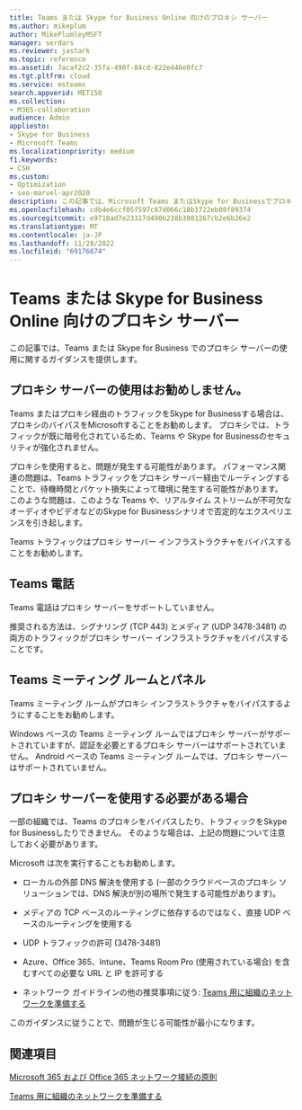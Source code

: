```yaml
---
title: Teams または Skype for Business Online 向けのプロキシ サーバー
ms.author: mikeplum
author: MikePlumleyMSFT
manager: serdars
ms.reviewer: jastark
ms.topic: reference
ms.assetid: 7acaf2c2-35fa-490f-84cd-822e446e0fc7
ms.tgt.pltfrm: cloud
ms.service: msteams
search.appverid: MET150
ms.collection:
- M365-collaboration
audience: Admin
appliesto:
- Skype for Business
- Microsoft Teams
ms.localizationpriority: medium
f1.keywords:
- CSH
ms.custom:
- Optimization
- seo-marvel-apr2020
description: この記事では、Microsoft Teams またはSkype for Businessでプロキシ サーバーを使用する方法について説明します。
ms.openlocfilehash: cdb4e6ccf05f597c87d066c18b1722eb08f89374
ms.sourcegitcommit: e9718ad7e23317d490b238b3801267cb2e6b26e2
ms.translationtype: MT
ms.contentlocale: ja-JP
ms.lasthandoff: 11/28/2022
ms.locfileid: "69176674"
---
```

# <a name="proxy-servers-for-teams-or-skype-for-business-online"></a>Teams または Skype for Business Online 向けのプロキシ サーバー

この記事では、Teams または Skype for Business でのプロキシ サーバーの使用に関するガイダンスを提供します。
  
## <a name="not-using-a-proxy-server-is-recommended"></a>プロキシ サーバーの使用はお勧めしません。

Teams またはプロキシ経由のトラフィックをSkype for Businessする場合は、プロキシのバイパスをMicrosoftすることをお勧めします。 プロキシでは、トラフィックが既に暗号化されているため、Teams や Skype for Businessのセキュリティが強化されません。
  
プロキシを使用すると、問題が発生する可能性があります。 パフォーマンス関連の問題は、Teams トラフィックをプロキシ サーバー経由でルーティングすることで、待機時間とパケット損失によって環境に発生する可能性があります。 このような問題は、このような Teams や、リアルタイム ストリームが不可欠なオーディオやビデオなどのSkype for Businessシナリオで否定的なエクスペリエンスを引き起します。

Teams トラフィックはプロキシ サーバー インフラストラクチャをバイパスすることをお勧めします。

## <a name="teams-phones"></a>Teams 電話

Teams 電話はプロキシ サーバーをサポートしていません。

推奨される方法は、シグナリング (TCP 443) とメディア (UDP 3478-3481) の両方のトラフィックがプロキシ サーバー インフラストラクチャをバイパスすることです。

## <a name="teams-meeting-rooms-and-panels"></a>Teams ミーティング ルームとパネル

Teams ミーティング ルームがプロキシ インフラストラクチャをバイパスするようにすることをお勧めします。

Windows ベースの Teams ミーティング ルームではプロキシ サーバーがサポートされていますが、認証を必要とするプロキシ サーバーはサポートされていません。 Android ベースの Teams ミーティング ルームでは、プロキシ サーバーはサポートされていません。
  
## <a name="if-you-need-to-use-a-proxy-server"></a>プロキシ サーバーを使用する必要がある場合

一部の組織では、Teams のプロキシをバイパスしたり、トラフィックをSkype for Businessしたりできません。 そのような場合は、上記の問題について注意しておく必要があります。
  
Microsoft は次を実行することもお勧めします。
  
- ローカルの外部 DNS 解決を使用する (一部のクラウドベースのプロキシ ソリューションでは、DNS 解決が別の場所で発生する可能性があります)。
    
- メディアの TCP ベースのルーティングに依存するのではなく、直接 UDP ベースのルーティングを使用する
    
- UDP トラフィックの許可 (3478-3481)

- Azure、Office 365、Intune、Teams Room Pro (使用されている場合) を含むすべての必要な URL と IP を許可する
    
- ネットワーク ガイドラインの他の推奨事項に従う: [Teams 用に組織のネットワークを準備する](prepare-network.md)
  
    
このガイダンスに従うことで、問題が生じる可能性が最小になります。
  
## <a name="related-topics"></a>関連項目

[Microsoft 365 および Office 365 ネットワーク接続の原則](/microsoft-365/enterprise/microsoft-365-network-connectivity-principles)

[Teams 用に組織のネットワークを準備する](prepare-network.md)
